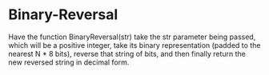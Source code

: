 # Binary-Reversal
Have the function BinaryReversal(str) take the str parameter being passed, which will be a positive integer, take its binary representation (padded to the nearest N * 8 bits), reverse that string of bits, and then finally return the new reversed string in decimal form.
